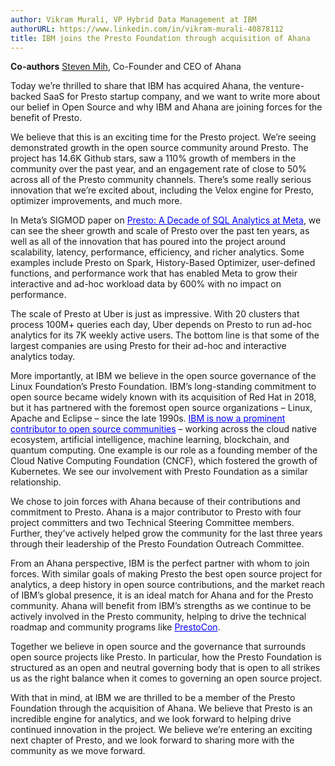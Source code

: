 ```yaml
---
author: Vikram Murali, VP Hybrid Data Management at IBM
authorURL: https://www.linkedin.com/in/vikram-murali-40878112
title: IBM joins the Presto Foundation through acquisition of Ahana
---
```


**Co-authors**
[Steven Mih](https://www.linkedin.com/in/stevenmih/), Co-Founder and CEO of Ahana

Today we’re thrilled to share that IBM has acquired Ahana, the venture-backed SaaS for Presto startup company, and we want to write more about our belief in Open Source and why IBM and Ahana are joining forces for the benefit of Presto.

<!--truncate-->

We believe that this is an exciting time for the Presto project. We’re seeing demonstrated growth in the open source community around Presto. The project has 14.6K Github stars, saw a 110% growth of members in the community over the past year, and an engagement rate of close to 50% across all of the Presto community channels. There’s some really serious innovation that we’re excited about, including the Velox engine for Presto, optimizer improvements, and much more.

In Meta’s SIGMOD paper on <a href="https://scontent-sjc3-1.xx.fbcdn.net/v/t39.8562-6/338697424_1576642486169536_1067048833935401645_n.pdf?_nc_cat=110&amp;ccb=1-7&amp;_nc_sid=ad8a9d&amp;_nc_ohc=E5c57G_Am8oAX-Crm1F&amp;_nc_ht=scontent-sjc3-1.xx&amp;oh=00_AfC8DLG2VexS295zbgZSUxAsE8KpiLDWxOyeP9GwrIgR1g&amp;oe=6438C9D7" style="color:blue;">Presto: A Decade of SQL Analytics at Meta</a>, we can see the sheer growth and scale of Presto over the past ten years, as well as all of the innovation that has poured into the project around scalability, latency, performance, efficiency, and richer analytics. Some examples include Presto on Spark, History-Based Optimizer, user-defined functions, and performance work that has enabled Meta to grow their interactive and ad-hoc workload data by 600% with no impact on performance.

The scale of Presto at Uber is just as impressive. With 20 clusters that process 100M+ queries each day, Uber depends on Presto to run ad-hoc analytics for its 7K weekly active users. The bottom line is that some of the largest companies are using Presto for their ad-hoc and interactive analytics today.

More importantly, at IBM we believe in the open source governance of the Linux Foundation’s Presto Foundation. IBM’s long-standing commitment to open source became widely known with its acquisition of Red Hat in 2018, but it has partnered with the foremost open source organizations – Linux, Apache and Eclipse – since the late 1990s. <a href="https://www.ibm.com/opensource/" style="color:blue;">IBM is now a prominent contributor to open source communities</a> – working across the cloud native ecosystem, artificial intelligence, machine learning, blockchain, and quantum computing. One example is our role as a founding member of the Cloud Native Computing Foundation (CNCF), which fostered the growth of Kubernetes. We see our involvement with Presto Foundation as a similar relationship.

We chose to join forces with Ahana because of their contributions and commitment to Presto. Ahana is a major contributor to Presto with four project committers and two Technical Steering Committee members. Further, they’ve actively helped grow the community for the last three years through their leadership of the Presto Foundation Outreach Committee.

From an Ahana perspective, IBM is the perfect partner with whom to join forces. With similar goals of making Presto the best open source project for analytics, a deep history in open source contributions, and the market reach of IBM’s global presence, it is an ideal match for Ahana and for the Presto community. Ahana will benefit from IBM’s strengths as we continue to be actively involved in the Presto community, helping to drive the technical roadmap and community programs like <a href="https://events.linuxfoundation.org/prestocon-day/" style="color:blue;">PrestoCon</a>.

Together we believe in open source and the governance that surrounds open source projects like Presto. In particular, how the Presto Foundation is structured as an open and neutral governing body that is open to all strikes us as the right balance when it comes to governing an open source project.

With that in mind, at IBM we are thrilled to be a member of the Presto Foundation through the acquisition of Ahana. We believe that Presto is an incredible engine for analytics, and we look forward to helping drive continued innovation in the project. We believe we’re entering an exciting next chapter of Presto, and we look forward to sharing more with the community as we move forward.
